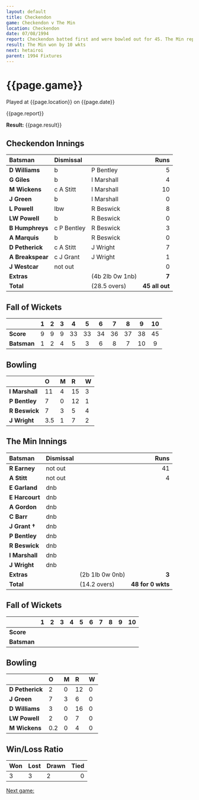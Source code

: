 ```yaml
---
layout: default
title: Checkendon
game: Checkendon v The Min
location: Checkendon
date: 07/08/1994
report: Checkendon batted first and were bowled out for 45. The Min replied with 48 for 0 wkts
result: The Min won by 10 wkts
next: hetairoi
parent: 1994 Fixtures
---
```


# {{page.game}}

Played at {{page.location}} on {{page.date}}

{{page.report}}

**Result:** {{page.result}}

## Checkendon Innings

| Batsman | Dismissal |  | Runs |
|:---|:---|---|---:|
| **D Williams** | b | P Bentley | 5 |
| **G Giles** | b | I Marshall | 4 |
| **M Wickens** | c A Stitt | I Marshall | 10 |
| **J Green** | b | I Marshall | 0 |
| **L Powell** | lbw | R Beswick | 8 |
| **LW Powell** | b | R Beswick | 0 |
| **B Humphreys** | c P Bentley | R Beswick | 3 |
| **A Marquis** | b | R Beswick | 0 |
| **D Petherick** | c A Stitt | J Wright | 7 |
| **A Breakspear** | c J Grant | J Wright | 1 |
| **J Westcar** | not out |  | 0 |
| **Extras** | | (4b 2lb 0w 1nb) | **7** |
| **Total** | | (28.5 overs) | ****45 all out**** |

## Fall of Wickets

| | 1 | 2 | 3 | 4 | 5 | 6 | 7 | 8 | 9 | 10 |
|---|:---:|:---:|:---:|:---:|:---:|:---:|:---:|:---:|:---:|:---:|
| **Score** | 9 | 9 | 9 | 33 | 33 | 34 | 36 | 37 | 38 | 45 |
| **Batsman** | 1 | 2 | 4 | 5 | 3 | 6 | 8 | 7 | 10 | 9 |

## Bowling

| | O | M | R | W |
|---|:---|:---|:---|:---|
| **I Marshall** | 11 | 4 | 15 | 3 |
| **P Bentley** | 7 | 0 | 12 | 1 |
| **R Beswick** | 7 | 3 | 5 | 4 |
| **J Wright** | 3.5 | 1 | 7 | 2 |

## The Min Innings

| Batsman | Dismissal |  | Runs |
|:---|:---|---|---:|
| **R Earney** | not out |  | 41 |
| **A Stitt** | not out |  | 4 |
| **E Garland** | dnb |  |  |
| **E Harcourt** | dnb |  |  |
| **A Gordon** | dnb |  |  |
| **C Barr** | dnb |  |  |
| **J Grant &#8224;** | dnb |  |  |
| **P Bentley** | dnb |  |  |
| **R Beswick** | dnb |  |  |
| **I Marshall** | dnb |  |  |
| **J Wright** | dnb |  |  |
| **Extras** | | (2b 1lb 0w 0nb) | **3** |
| **Total** | | (14.2 overs) | ****48 for 0 wkts**** |

## Fall of Wickets

| | 1 | 2 | 3 | 4 | 5 | 6 | 7 | 8 | 9 | 10 |
|---|:---:|:---:|:---:|:---:|:---:|:---:|:---:|:---:|:---:|:---:|
| **Score** |  |  |  |  |  |  |  |  |  |  |
| **Batsman** |  |  |  |  |  |  |  |  |  |  |

## Bowling

| | O | M | R | W |
|---|:---|:---|:---|:---|
| **D Petherick** | 2 | 0 | 12 | 0 |
| **J Green** | 7 | 3 | 6 | 0 |
| **D Williams** | 3 | 0 | 16 | 0 |
| **LW Powell** | 2 | 0 | 7 | 0 |
| **M Wickens** | 0.2 | 0 | 4 | 0 |

## Win/Loss Ratio

| Won | Lost | Drawn | Tied |
|:---|:---|:---|---:|
| 3 | 3 | 2 | 0 |

[Next game:]({{page.next}})